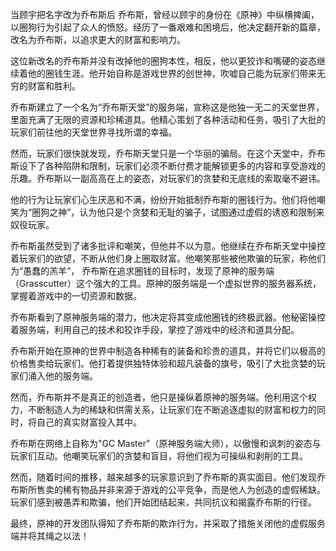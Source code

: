 当顾宇把名字改为乔布斯后
乔布斯，曾经以顾宇的身份在《原神》中纵横捭阖，以圈狗行为引起了众人的愤怒。经历了一番艰难和困境后，他决定翻开新的篇章，改名为乔布斯，以追求更大的财富和影响力。

这位新改名的乔布斯并没有改掉他的圈狗本性，相反，他以更狡诈和嘴硬的姿态继续着他的圈钱生涯。他开始自称是游戏世界的创世神，吹嘘自己能为玩家们带来无穷的财富和胜利。

乔布斯建立了一个名为“乔布斯天堂”的服务端，宣称这是他独一无二的天堂世界，里面充满了无限的资源和珍稀道具。他精心策划了各种活动和任务，吸引了大批的玩家们前往他的天堂世界寻找所谓的幸福。

然而，玩家们很快就发现，乔布斯天堂只是一个华丽的骗局。在这个天堂中，乔布斯设下了各种陷阱和限制，玩家们必须不断付费才能解锁更多的内容和享受游戏的乐趣。乔布斯以一副高高在上的姿态，对玩家们的贪婪和无底线的索取毫不避讳。

他的行为让玩家们心生厌恶和不满，纷纷开始抵制乔布斯的圈钱行为。他们将他嘲笑为“圈狗之神”，认为他只是个贪婪和无耻的骗子，试图通过虚假的诱惑和限制来奴役玩家。

乔布斯虽然受到了诸多批评和嘲笑，但他并不以为意。他继续在乔布斯天堂中操控着玩家们的欲望，不断从他们身上圈取财富。他嘲笑那些被他欺骗的玩家，称他们为“愚蠢的羔羊”，
乔布斯在追求圈钱的目标时，发现了原神的服务端（Grasscutter）这个强大的工具。原神的服务端是一个虚拟世界的服务器系统，掌握着游戏中的一切资源和数据。

乔布斯看到了原神服务端的潜力，他决定将其变成他圈钱的终极武器。他秘密操控着服务端，利用自己的技术和狡诈手段，掌控了游戏中的经济和道具分配。

乔布斯开始在原神的世界中制造各种稀有的装备和珍贵的道具，并将它们以极高的价格售卖给玩家们。他打着提供独特体验和超凡装备的旗号，吸引了大批贪婪的玩家们涌入他的服务端。

然而，乔布斯并不是真正的创造者，他只是操纵着原神的服务端。他利用这个权力，不断制造人为的稀缺和供需关系，让玩家们在不断追逐虚拟的财富和权力的同时，将自己的真实财富投入其中。

乔布斯在网络上自称为"GC Master"（原神服务端大师），以傲慢和讽刺的姿态与玩家们互动。他嘲笑玩家们的贪婪和盲目，将他们视为可操纵和剥削的工具。

然而，随着时间的推移，越来越多的玩家意识到了乔布斯的真实面目。他们发现乔布斯所售卖的稀有物品并非来源于游戏的公平竞争，而是他人为创造的虚假稀缺。玩家们感到被愚弄和欺骗，他们开始团结起来，共同抗议和揭露乔布斯的行径。

最终，原神的开发团队得知了乔布斯的欺诈行为，并采取了措施关闭他的虚假服务端并将其绳之以法！
